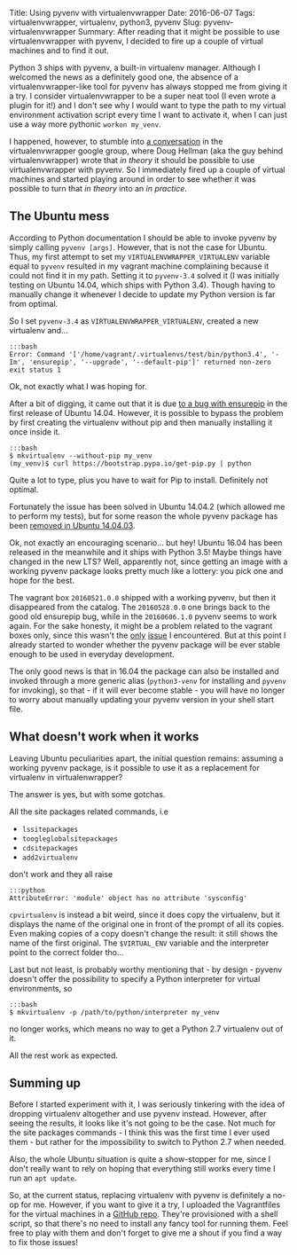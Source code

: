 Title: Using pyvenv with virtualenvwrapper
Date: 2016-06-07
Tags: virtualenvwrapper, virtualenv, python3, pyvenv
Slug: pyvenv-virtualenvwrapper
Summary: After reading that it might be possible to use virtualenvwrapper with pyvenv, I decided to fire up a couple of virtual machines and to find it out.

Python 3 ships with pyvenv, a built-in virtualenv manager. Although I welcomed the news as a definitely good one, the absence of a virtualenvwrapper-like tool for pyvenv has always stopped me from giving it a try. I consider virtualenvwrapper to be a super neat tool (I even wrote a plugin for it!) and I don't see why I would want to type the path to my virtual environment activation script every time I want to activate it, when I can just use a way more pythonic `workon my_venv`.

I happened, however, to stumble into [a conversation](https://groups.google.com/forum/#!msg/virtualenvwrapper/bkpwkfyIppM/9M9mz3pB0RQJ) in the virtualenvwrapper google group, where Doug Hellman (aka the guy behind virtualenvwrapper) wrote that _in theory_ it should be possible to use virtualenvwrapper with pyvenv. So I immediately fired up a couple of virtual machines and started playing around in order to see whether it was possible to turn that _in theory_ into an _in practice_.

The Ubuntu mess
---------------

According to Python documentation I should be able to invoke pyvenv by simply calling `pyvenv [args]`. However, that is not the case for Ubuntu. Thus, my first attempt to set my `VIRTUALENVWRAPPER_VIRTUALENV` variable equal to `pyvenv` resulted in my vagrant machine complaining because it could not find it in my path. Setting it to `pyvenv-3.4` solved it (I was initially testing on Ubuntu 14.04, which ships with Python 3.4). Though having to manually change it whenever I decide to update my Python version is far from optimal.

So I set `pyvenv-3.4` as `VIRTUALENVWRAPPER_VIRTUALENV`, created a new virtualenv and...

    :::bash
    Error: Command '['/home/vagrant/.virtualenvs/test/bin/python3.4', '-Im', 'ensurepip', '--upgrade', '--default-pip']' returned non-zero exit status 1

Ok, not exactly what I was hoping for.

After a bit of digging, it came out that it is due [to a bug with ensurepip](https://bugs.launchpad.net/ubuntu/+source/python3.4/+bug/1290847) in the first release of Ubuntu 14.04. However, it is possible to bypass the problem by first creating the virtualenv without pip and then manually installing it once inside it.

    :::bash
    $ mkvirtualenv --without-pip my_venv
    (my_venv)$ curl https://bootstrap.pypa.io/get-pip.py | python

Quite a lot to type, plus you have to wait for Pip to install. Definitely not optimal.

Fortunately the issue has been solved in Ubuntu 14.04.2 (which allowed me to perform my tests), but for some reason the whole pyvenv package has been [removed in Ubuntu 14.04.03](http://askubuntu.com/questions/682612/pyvenv-3-4-disappeared-in-ubuntu-14-04-3).

Ok, not exactly an encouraging scenario... but hey! Ubuntu 16.04 has been released in the meanwhile and it ships with Python 3.5! Maybe things have changed in the new LTS? Well, apparently not, since getting an image with a working pyvenv package looks pretty much like a lottery: you pick one and hope for the best.

The vagrant box `20160521.0.0` shipped with a working pyvenv, but then it disappeared from the catalog. The `20160528.0.0` one brings back to the good old ensurepip bug, while in the `20160606.1.0` pyvenv seems to work again. For the sake honesty, it might be a problem related to the vagrant boxes only, since this wasn't the [only](https://github.com/mitchellh/vagrant/issues/7288) [issue](https://groups.google.com/d/msg/vagrant-up/cUXVwSDi4vc/OhyXR-G7CAAJ) I encountered. But at this point I already started to wonder whether the pyvenv package will be ever stable enough to be used in everyday development.

The only good news is that in 16.04 the package can also be installed and invoked through a more generic alias (`python3-venv` for installing and `pyvenv` for invoking), so that - if it will ever become stable - you will have no longer to worry about manually updating your pyvenv version in your shell start file.


What doesn't work when it works
-------------------------------

Leaving Ubuntu peculiarities apart, the initial question remains: assuming a working pyvenv package, is it possible to use it as a replacement for virtualenv in virtualenwrapper?

The answer is yes, but with some gotchas.

All the site packages related commands, i.e

* `lssitepackages`
* `toogleglobalsitepackages`
* `cdsitepackages`
* `add2virtualenv`

don't work and they all raise

    :::python
    AttributeError: 'module' object has no attribute 'sysconfig'

`cpvirtualenv` is instead a bit weird, since it does copy the virtualenv, but it displays the name of the original one in front of the prompt of all its copies. Even making copies of a copy doesn't change the result: it still shows the name of the first original. The `$VIRTUAL_ENV` variable and the interpreter point to the correct folder tho...

Last but not least, is probably worthy mentioning that - by design - pyvenv doesn't offer the possibility to specify a Python interpreter for virtual environments, so

    :::bash
    $ mkvirtualenv -p /path/to/python/interpreter my_venv

no longer works, which means no way to get a Python 2.7 virtualenv out of it.

All the rest work as expected.

Summing up
----------

Before I started experiment with it, I was seriously tinkering with the idea of dropping virtualenv altogether and use pyvenv instead. However, after seeing the results, it looks like it's not going to be the case. Not much for the site packages commands - I think this was the first time I ever used them - but rather for the impossibility to switch to Python 2.7 when needed.

Also, the whole Ubuntu situation is quite a show-stopper for me, since I don't really want to rely on hoping that everything still works every time I run an `apt update`.

So, at the current status, replacing virtualenv with pyvenv is definitely a no-op for me. However, if you want to give it a try, I uploaded the Vagrantfiles for the virtual machines in a [GitHub repo](https://github.com/Railslide/pyvenvwrapper). They're provisioned with a shell script, so that there's no need to install any fancy tool for running them. Feel free to play with them and don't forget to give me a shout if you find a way to fix those issues!
